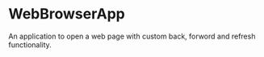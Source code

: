 # WebBrowserApp
An application to open a web page with custom back, forword and refresh functionality.
